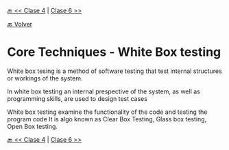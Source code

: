 [🔙 << Clase 4](../04_Class/04_Class.md) | [Clase 6 >>](../06_Class/06_Class.md)

[🔙 Volver](../README.md)


# Core Techniques - White Box testing

White box tesing is a method of software testing that test internal structures or workings of the system. 

In white box testing an internal prespective of the system, as well as programming skills, are used to design test cases

White box testing examine the functionality of the code and testing the program code
It is algo known as Clear Box Testing, Glass box testing, Open Box testing.

[🔙 << Clase 4](../04_Class/04_Class.md) | [Clase 6 >>](../06_Class/06_Class.md)